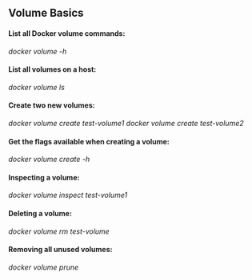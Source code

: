 ## Volume Basics

#### List all Docker volume commands:
_docker volume -h_

#### List all volumes on a host:
_docker volume ls_

#### Create two new volumes:
_docker volume create test-volume1_
_docker volume create test-volume2_

#### Get the flags available when creating a volume:
_docker volume create -h_

#### Inspecting a volume:
_docker volume inspect test-volume1_

#### Deleting a volume:
_docker volume rm test-volume_

#### Removing all unused volumes:
_docker volume prune_
